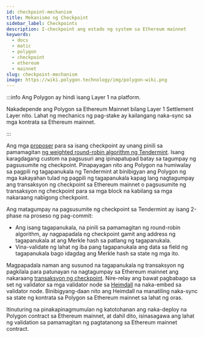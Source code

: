 ```yaml
---
id: checkpoint-mechanism
title: Mekanismo ng Checkpoint
sidebar_label: Checkpoints
description: I-checkpoint ang estado ng system sa Ethereum mainnet
keywords:
  - docs
  - matic
  - polygon
  - checkpoint
  - ethereum
  - mainnet
slug: checkpoint-mechanism
image: https://wiki.polygon.technology/img/polygon-wiki.png
---
```


:::info Ang Polygon ay hindi isang Layer 1 na platform.

Nakadepende ang Polygon sa Ethereum Mainnet bilang Layer 1 Settlement Layer nito. Lahat ng mechanics ng pag-stake ay kailangang naka-sync sa mga kontrata sa Ethereum mainnet.

:::

Ang mga [proposer](/docs/maintain/glossary.md#proposer) para sa isang checkpoint ay unang pinili sa pamamagitan [ng weighted round-robin algorithm ng Tendermint](https://docs.tendermint.com/master/spec/consensus/proposer-selection.html). Isang karagdagang custom na pagsusuri ang ipinapatupad batay sa tagumpay ng pagsusumite ng checkpoint. Pinapayagan nito ang Polygon na humiwalay sa pagpili ng tagapanukala ng Tendermint at binibigyan ang Polygon ng mga kakayahan tulad ng pagpili ng tagapanukala kapag lang nagtagumpay ang transaksyon ng checkpoint sa Ethereum mainnet o pagsusumite ng transaksyon ng checkpoint para sa mga block na kabilang sa mga nakaraang nabigong checkpoint.

Ang matagumpay na pagsusumite ng checkpoint sa Tendermint ay isang 2-phase na proseso ng pag-commit:

* Ang isang tagapanukala, na pinili sa pamamagitan ng round-robin algorithm, ay nagpapadala ng checkpoint gamit ang address ng tagapanukala at ang Merkle hash sa patlang ng tagapanukala.
* Vina-validate ng lahat ng iba pang tagapanukala ang data sa field ng tagapanukala bago idagdag ang Merkle hash sa state ng mga ito.

Magpapadala naman ang susunod na tagapanukala ng transaksyon ng pagkilala para patunayan na nagtagumpay sa Ethereum mainnet ang nakaraang [transaksyon ng checkpoint](/docs/maintain/glossary.md#checkpoint-transaction). Nire-relay ang bawat pagbabago sa set ng validator sa mga validator node sa [Heimdall](/docs/maintain/glossary.md#heimdall) na naka-embed sa validator node. Binibigyang-daan nito ang Heimdall na manatiling naka-sync sa state ng kontrata sa Polygon sa Ethereum mainnet sa lahat ng oras.

Itinuturing na pinakapinagmumulan ng katotohanan ang naka-deploy na Polygon contract sa Ethereum mainnet, at dahil dito, isinasagawa ang lahat ng validation sa pamamagitan ng pagtatanong sa Ethereum mainnet contract.
